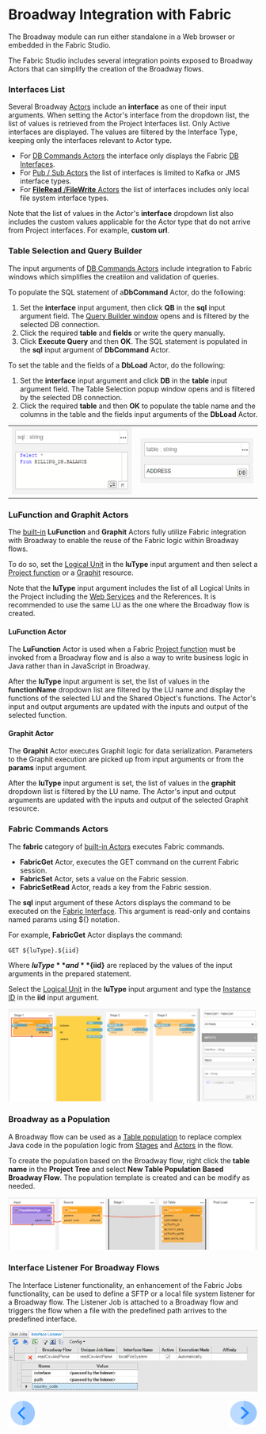 # Broadway Integration with Fabric

The Broadway module can run either standalone in a Web browser or embedded in the Fabric Studio. 

The Fabric Studio includes several integration points exposed to Broadway Actors that can simplify the creation of the Broadway flows.

### Interfaces List

Several Broadway [Actors](03_broadway_actor.md) include an **interface** as one of their input arguments. When setting the Actor's interface from the dropdown list, the list of values is retrieved from the Project Interfaces list. Only Active interfaces are displayed. The values are filtered by the Interface Type, keeping only the interfaces relevant to Actor type.

* For [DB Commands Actors](actors/05_db_actors.md) the interface only displays the Fabric [DB Interfaces](/articles/05_DB_interfaces/03_DB_interfaces_overview.md).
* For [Pub / Sub Actors](actors/04_queue_actors.md) the list of interfaces is limited to Kafka or JMS interface types. 
* For [**FileRead** /**FileWrite** Actors](actors/02_stream_actors.md) the list of interfaces includes only local file system interface types. 

Note that the list of values in the Actor's **interface** dropdown list also includes the custom values applicable for the Actor type that do not arrive from Project interfaces. For example, **custom url**. 

### Table Selection and Query Builder

The input arguments of [DB Commands Actors](actors/05_db_actors.md) include integration to Fabric windows which simplifies the creatiion and validation of queries. 

To populate the SQL statement of a**DbCommand** Actor, do the following:

1. Set the **interface** input argument, then click **QB** in the **sql** input argument field. The [Query Builder window](/articles/11_query_builder/02_query_builder_window.md) opens and is filtered by the selected DB connection.
2. Click the required **table** and **fields** or write the query manually. 
3. Click **Execute Query** and then **OK**. The SQL statement is populated in the **sql** input argument of **DbCommand** Actor.

To set the table and the fields of a **DbLoad** Actor, do the following:

1. Set the **interface** input argument and click **DB** in the **table** input argument field. The Table Selection popup window  opens and is filtered by the selected DB connection.
2. Click the required **table** and then **OK** to populate the table name and the columns in the table and the fields input arguments of the **DbLoad** Actor.

<table>
<tbody>
<tr>
<td valign="center" ><img src="images/99_07_SQL.PNG" alt="SQL" /></td>
<td valign="center" ><img src="images/99_07_DB.PNG" alt="DB" /></td>
</td>
</tr>
</tbody>
</table>

### LuFunction and Graphit Actors

The [built-in](../04_built_in_actor_types.md) **LuFunction** and **Graphit** Actors fully utilize Fabric integration with Broadway to enable the reuse of the Fabric logic within Broadway flows. 

To do so, set the [Logical Unit](/articles/03_logical_units/01_LU_overview.md) in the **luType** input argument and then select a [Project function](/articles/07_table_population/08_project_functions.md) or a [Graphit](/articles/15_web_services_and_graphit/17_Graphit/01_graphit_overview.md) resource. 

Note that the **luType** input argument includes the list of all Logical Units in the Project including the [Web Services](/articles/15_web_services_and_graphit/01_web_services_overview.md) and the References. It is recommended to use the same LU as the one where the Broadway flow is created.

#### LuFunction Actor

The **LuFunction** Actor is used when a Fabric [Project function](/articles/07_table_population/08_project_functions.md) must be invoked from a Broadway flow and is also a way to write business logic in Java rather than in JavaScript in Broadway. 

After the **luType** input argument is set, the list of values in the **functionName** dropdown list are filtered by the LU name and display the functions of the selected LU and the Shared Object's functions. The Actor's input and output arguments are updated with the inputs and output of the selected function.

#### Graphit Actor

The **Graphit** Actor executes Graphit logic for data serialization. Parameters to the Graphit execution are picked up from input arguments or from the **params** input argument.

After the **luType** input argument is set, the list of values in the **graphit** dropdown list is filtered by the LU name. The Actor's input and output arguments are updated with the inputs and output of the selected Graphit resource.

### Fabric Commands Actors

The **fabric** category of [built-in Actors](../04_built_in_actor_types.md) executes Fabric commands.

* **FabricGet** Actor, executes the GET command on the current Fabric session.
* **FabricSet** Actor, sets a value on the Fabric session.
* **FabricSetRead** Actor, reads a key from the Fabric session.

The **sql** input argument of these Actors displays the command to be executed on the [Fabric Interface](/articles/05_DB_interfaces/05_adding_a_fabric_and_remote_fabric_interface_type.md). This argument is read-only and contains named params using ${} notation. 

For example, **FabricGet** Actor displays the command:

~~~
GET ${luType}.${iid}
~~~

Where **${luType}** and **${iid}** are replaced by the values of the input arguments in the prepared statement. 

Select the [Logical Unit](/articles/03_logical_units/01_LU_overview.md) in the **luType** input argument and type the [Instance ID](/articles/01_fabric_overview/02_fabric_glossary.md#instance-id) in the **iid** input argument.

![image](images/99_07_FABRIC.PNG)

### Broadway as a Population

A Broadway flow can be used as a [Table population](/articles/07_table_population/01_table_population_overview.md) to replace  complex Java code in the population logic from [Stages](19_broadway_flow_stages.md) and [Actors](03_broadway_actor.md) in the flow. 

To create the population based on the Broadway flow, right click the **table name** in the **Project Tree** and select **New Table Population Based Broadway Flow**. The population template is created and can be modify as needed.

![image](images/99_07_POPULATION.PNG)



### Interface Listener For Broadway Flows

The Interface Listener functionality, an enhancement of the Fabric Jobs functionality, can be used to define a SFTP or a local file system listener for a Broadway flow. The Listener Job is attached to a Broadway flow and triggers the flow when a file with the predefined path arrives to the predefined interface.

![image](images/99_07_JOBS.PNG)




[![Previous](/articles/images/Previous.png)](06_export_actor.md)[<img align="right" width="60" height="54" src="/articles/images/Next.png">](17_tutorial_and_flow_examples.md)
